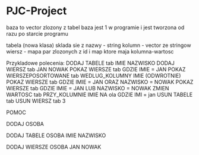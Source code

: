 # PJC-Project



baza to vector zlozony z tabel
baza jest 1 w programie i jest tworzona od razu po starcie programu

tabela (nowa klasa) sklada sie z
nazwy - string
kolumn - vector ze stringow
wiersz - mapa par zlozonych z id i map ktore maja kolumna-wartosc


Przykladowe polecenia:
DODAJ TABELE tab IMIE NAZWISKO
DODAJ WIERSZ tab JAN NOWAK
POKAZ WIERSZE tab GDZIE IMIE = JAN
POKAZ WIERSZEPOSORTOWANE tab WEDLUG_KOLUMNY IMIE (ODWROTNIE)
POKAZ WIERSZE tab GDZIE IMIE = JAN ORAZ NAZWISKO = NOWAK
POKAZ WIERSZE tab GDZIE IMIE = JAN LUB NAZWISKO = NOWAK
ZMIEN WARTOSC tab PRZY_KOLUMNIE IMIE NA ola GDZIE IMI = jan
USUN TABELE tab
USUN WIERSZ tab 3

POMOC

DODAJ OSOBA

DODAJ TABELE OSOBA IMIE NAZWISKO

DODAJ WIERSZE OSOBA JAN NOWAK